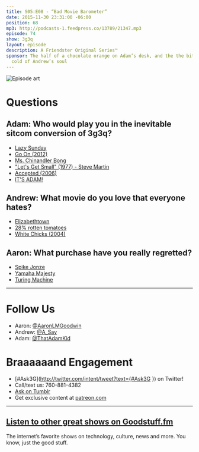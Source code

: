 ```yaml
---
title: S05:E08 - “Bad Movie Barometer”
date: 2015-11-30 23:31:00 -06:00
position: 68
mp3: http://podcasts-1.feedpress.co/13789/21347.mp3
episode: 74
show: 3g3q
layout: episode
description: A Friendster Original Series™
sponsor: The half of a chocolate orange on Adam’s desk, and the the biting, bitter
  cold of Andrew’s soul
---
```


![Episode art][1]

# Questions

## Adam: Who would play you in the inevitable sitcom conversion of 3g3q?

* [Lazy Sunday][2]
* [Go On (2012)][3]
* [Ms. Chinandler Bong][4]
* ["Let's Get Small" (1977) - Steve Martin][5]
* [Accepted (2006)][6]
* [IT'S ADAM!][7]

## Andrew: What movie do you love that everyone hates?

* [Elizabethtown][8]
* [28% rotten tomatoes][9]
* [White Chicks (2004)][10]

## Aaron: What purchase have you really regretted?

* [Spike Jonze][11]
* [Yamaha Majesty][12]
* [Turing Machine][13]

***

# Follow Us
* Aaron: [@AaronLMGoodwin](http://twitter.com/aaronlmgoodwin)
* Andrew: [@A_Sav](http://twitter.com/a_sav)
* Adam: [@ThatAdamKid](http://twitter.com/thatadamkid)

# Braaaaaand Engagement
* [#Ask3G](http://twitter.com/intent/tweet?text={#Ask3G }) on Twitter!
* Call/text us: 760-881-4382
* [Ask on Tumblr](http://3g3q.co/ask)
* Get exclusive content at [patreon.com](http://www.patreon.com/3g3q)

***

## [Listen to other great shows on Goodstuff.fm](http://goodstuff.fm/)
The internet’s favorite shows on technology, culture, news and more. You know, just the good stuff.

[1]: http://l.gdwn.co/1j77o.png
[2]: http://www.hulu.com/watch/1397
[3]: http://www.imdb.com/title/tt2300923/
[4]: https://www.youtube.com/watch?v=ejRk40vHdhE
[5]: http://bit.ly/1SqFySB
[6]: http://www.imdb.com/title/tt0384793/
[7]: https://i.ytimg.com/vi/q0207d74Hfo/maxresdefault.jpg
[8]: http://www.imdb.com/title/tt0368709/
[9]: http://www.rottentomatoes.com/m/elizabethtown/
[10]: http://www.imdb.com/title/tt0381707
[11]: https://en.wikipedia.org/wiki/Spike_Jonze
[12]: http://www.motorcyclenews.com/bike-reviews/yamaha/majesty-400/2004/
[13]: https://en.wikipedia.org/wiki/Turing_machine
[14]: http://twitter.com/aaronlmgoodwin
[15]: http://twitter.com/a_sav
[16]: http://twitter.com/thatadamkid
[17]: http://www.patreon.com/3g3q
[18]: http://goodstuff.fm/3g3q/
